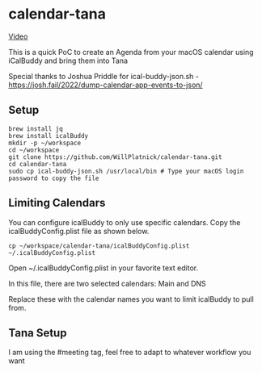 # calendar-tana

[Video](https://share.cleanshot.com/zoaoYM)

This is a quick PoC to create an Agenda from your macOS calendar using iCalBuddy and bring them into Tana

Special thanks to Joshua Priddle for ical-buddy-json.sh - https://josh.fail/2022/dump-calendar-app-events-to-json/


## Setup

```
brew install jq
brew install icalBuddy
mkdir -p ~/workspace
cd ~/workspace
git clone https://github.com/WillPlatnick/calendar-tana.git
cd calendar-tana 
sudo cp ical-buddy-json.sh /usr/local/bin # Type your macOS login password to copy the file
```

## Limiting Calendars

You can configure icalBuddy to only use specific calendars. Copy the icalBuddyConfig.plist file as shown below.

```
cp ~/workspace/calendar-tana/icalBuddyConfig.plist ~/.icalBuddyConfig.plist
```

Open ~/.icalBuddyConfig.plist in your favorite text editor.

In this file, there are two selected calendars:
Main and DNS

Replace these with the calendar names you want to limit icalBuddy to pull from.


## Tana Setup

I am using the #meeting tag, feel free to adapt to whatever workflow you want
